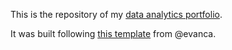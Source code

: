 This is the repository of my [data analytics portfolio](https://tuyenshares.github.io).

It was built following [this template](https://github.com/evanca/quick-portfolio) from @evanca. 
